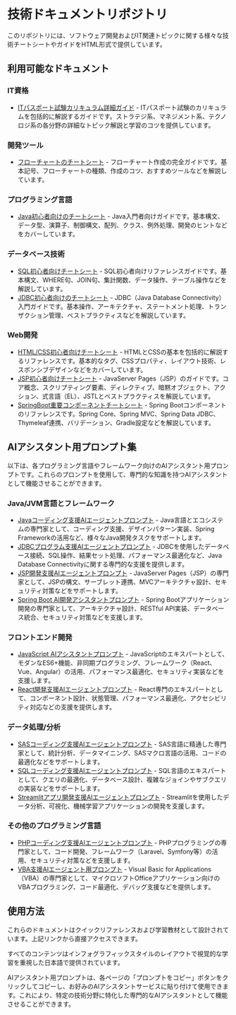 # 技術ドキュメントリポジトリ

このリポジトリには、ソフトウェア開発およびIT関連トピックに関する様々な技術チートシートやガイドをHTML形式で提供しています。

## 利用可能なドキュメント

### IT資格
- [ITパスポート試験カリキュラム詳細ガイド](https://fcircle-biz.github.io/tech_docs/1_it-pass-.html) - ITパスポート試験のカリキュラムを包括的に解説するガイドです。ストラテジ系、マネジメント系、テクノロジ系の各分野の詳細なトピック解説と学習のコツを提供しています。

### 開発ツール
- [フローチャートのチートシート](https://fcircle-biz.github.io/tech_docs/2_flowchart-cheatsheet.html) - フローチャート作成の完全ガイドです。基本記号、フローチャートの種類、作成のコツ、おすすめツールなどを解説しています。

### プログラミング言語
- [Java初心者向けのチートシート](https://fcircle-biz.github.io/tech_docs/3_java-cheatsheet.html) - Java入門者向けガイドです。基本構文、データ型、演算子、制御構文、配列、クラス、例外処理、開発のヒントなどをカバーしています。

### データベース技術
- [SQL初心者向けチートシート](https://fcircle-biz.github.io/tech_docs/4_sql-cheatsheet.html) - SQL初心者向けリファレンスガイドです。基本構文、WHERE句、JOIN句、集計関数、データ操作、テーブル操作などを解説しています。
- [JDBC初心者向けのチートシート](https://fcircle-biz.github.io/tech_docs/5_jdbc-cheatsheet.html) - JDBC（Java Database Connectivity）入門ガイドです。基本操作、アーキテクチャ、ステートメント処理、トランザクション管理、ベストプラクティスなどを解説しています。

### Web開発
- [HTML/CSS初心者向けチートシート](https://fcircle-biz.github.io/tech_docs/6_html-css-cheatsheet.html) - HTMLとCSSの基本を包括的に解説するリファレンスです。基本的なタグ、CSSプロパティ、レイアウト技術、レスポンシブデザインなどをカバーしています。
- [JSP初心者向けチートシート](https://fcircle-biz.github.io/tech_docs/7_jsp-cheatsheet.html) - JavaServer Pages（JSP）のガイドです。コア概念、スクリプティング要素、ディレクティブ、暗黙オブジェクト、アクション、式言語（EL）、JSTLとベストプラクティスを解説しています。
- [SpringBoot重要コンポーネントチートシート](https://fcircle-biz.github.io/tech_docs/8_springboot-cheatsheet.html) - Spring Bootコンポーネントのリファレンスです。Spring Core、Spring MVC、Spring Data JDBC、Thymeleaf連携、バリデーション、Gradle設定などを解説しています。

## AIアシスタント用プロンプト集

以下は、各プログラミング言語やフレームワーク向けのAIアシスタント用プロンプトです。これらのプロンプトを使用して、専門的な知識を持つAIアシスタントとして機能させることができます。

### Java/JVM言語とフレームワーク
- [Javaコーディング支援AIエージェントプロンプト](https://fcircle-biz.github.io/tech_docs/prompt/java-ai-assistant-prompt.html) - Java言語とエコシステムの専門家として、コーディング支援、デザインパターン実装、Spring Frameworkの活用など、様々なJava開発タスクをサポートします。
- [JDBCプログラム支援AIエージェントプロンプト](https://fcircle-biz.github.io/tech_docs/prompt/jdbc-agent-prompt.html) - JDBCを使用したデータベース接続、SQL操作、結果セット処理、パフォーマンス最適化など、Java Database Connectivityに関する専門的な支援を提供します。
- [JSP開発支援AIエージェントプロンプト](https://fcircle-biz.github.io/tech_docs/prompt/jsp-ai-agent-prompt.html) - JavaServer Pages（JSP）の専門家として、JSPの構文、サーブレット連携、MVCアーキテクチャ設計、セキュリティ対策などをサポートします。
- [Spring Boot AI開発アシスタントプロンプト](https://fcircle-biz.github.io/tech_docs/prompt/spring-boot-assistant-prompt.html) - Spring Bootアプリケーション開発の専門家として、アーキテクチャ設計、RESTful API実装、データベース統合、セキュリティ対策などを支援します。

### フロントエンド開発
- [JavaScript AIアシスタントプロンプト](https://fcircle-biz.github.io/tech_docs/prompt/js-assistant-prompt.html) - JavaScriptのエキスパートとして、モダンなES6+機能、非同期プログラミング、フレームワーク（React、Vue、Angular）の活用、パフォーマンス最適化、セキュリティ実装などを支援します。
- [React開発支援AIエージェントプロンプト](https://fcircle-biz.github.io/tech_docs/prompt/react-ai-agent-prompt.html) - React専門のエキスパートとして、コンポーネント設計、状態管理、パフォーマンス最適化、アクセシビリティ対応などの支援を提供します。

### データ処理/分析
- [SASコーディング支援AIエージェントプロンプト](https://fcircle-biz.github.io/tech_docs/prompt/sas-ai-agent-prompt.html) - SAS言語に精通した専門家として、統計分析、データマイニング、SASマクロ言語の活用、コードの最適化などをサポートします。
- [SQLコーディング支援AIエージェントプロンプト](https://fcircle-biz.github.io/tech_docs/prompt/sql-assistant-prompt.html) - SQL言語のエキスパートとして、クエリの最適化、データベース設計、複雑なジョインやサブクエリの実装などをサポートします。
- [Streamlitアプリ開発支援AIエージェントプロンプト](https://fcircle-biz.github.io/tech_docs/prompt/streamlit-ai-agent-prompt.html) - Streamlitを使用したデータ分析、可視化、機械学習アプリケーションの開発を支援します。

### その他のプログラミング言語
- [PHPコーディング支援AIエージェントプロンプト](https://fcircle-biz.github.io/tech_docs/prompt/php-coding-assistant-prompt.html) - PHPプログラミングの専門家として、コード開発、フレームワーク（Laravel、Symfony等）の活用、セキュリティ対策などを支援します。
- [VBA支援AIエージェント用プロンプト](https://fcircle-biz.github.io/tech_docs/prompt/vba-assistant-prompt.html) - Visual Basic for Applications（VBA）の専門家として、マイクロソフトOfficeアプリケーション向けのVBAプログラミング、コード最適化、デバッグ支援などを提供します。

## 使用方法

これらのドキュメントはクイックリファレンスおよび学習教材として設計されています。上記リンクから直接アクセスできます。

すべてのコンテンツはインフォグラフィックスタイルのレイアウトで視覚的な学習を重視した日本語で提供されています。

AIアシスタント用プロンプトは、各ページの「プロンプトをコピー」ボタンをクリックしてコピーし、お好みのAIアシスタントサービスに貼り付けて使用できます。これにより、特定の技術分野に特化した専門的なAIアシスタントとして機能させることができます。